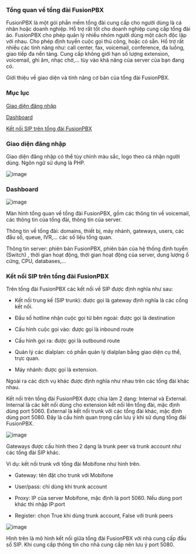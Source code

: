 ### Tổng quan về tổng đài FusionPBX 

FusionPBX là một gói phần mềm tổng đài cung cấp cho người dùng là cá nhân hoặc doanh nghiệp. Hỗ trợ rất tốt cho doanh nghiệp cung cấp tổng đài ảo. FusionPBX cho phép quản lý nhiều nhóm người dùng một cách độc lập với nhau. Cho phép định tuyến cuộc gọi thủ công, hoặc có sẵn. Hổ trợ rất nhiều các tính năng như: call center, fax, voicemail, conference, đa luồng, giao tiếp đa nền tảng. Cung cấp không giới hạn số lượng extension, voicemail, ghi âm, nhạc chờ,… tùy vào khả năng của server của bạn đang có.

Giới thiệu về giao diện và tính năng cơ bản của tổng đài FusionPBX.

### Mục lục

[Giao diện đăng nhập](#1)

[Dashboard](#2)

[Kết nối SIP trên tổng đài FusionPBX](#3)

### <a name="1"> Giao diện đăng nhập </a>

Giao diện đăng nhập có thể tùy chỉnh màu sắc, logo theo cá nhận người dùng. Ngôn ngữ sử dụng là PHP.

![image](https://user-images.githubusercontent.com/69178270/136929221-4c56e3ee-f525-4591-b24c-f4504d84efd5.png)

### <a name="2"> Dashboard </a>

![image](https://user-images.githubusercontent.com/69178270/136929287-ff4d2874-5c75-4844-b0d6-4fdee66e4589.png)

Màn hình tổng quan về tổng đài FusionPBX, gồm các thông tin về voicemail, các thông tin của tổng đài, thông tin của server.

Thông tin về tổng đài: domains, thiết bị, máy nhánh, gateways, users, các đầu số, queue, IVR,… các số liệu tổng quan.

Thông tin server: phiên bản FusionPBX, phiên bản của hệ thống định tuyến (Switch) , thời gian hoạt động, thời gian hoạt động của server, dung lượng ổ cứng, CPU, databases,…

### <a name="3"> Kết nối SIP trên tổng đài FusionPBX </a>

Trên tổng đài FusionPBX các kết nối về SIP được định nghĩa như sau:

 - Kết nối trung kế (SIP trunk): được gọi là gateway định nghĩa là các cổng kết nối.
 
 - Đầu số hotline nhận cuộc gọi từ bên ngoài: được gọi là destination
 
 - Cấu hình cuộc gọi vào: được gọi là inbound route
 
 - Cấu hình gọi ra: được gọi là outbound route
 
 - Quản lý các dialplan: có phần quản lý dialplan bằng giao diện cụ thể, trực quan.
 
 - Máy nhánh: được gọi là extension.

Ngoài ra các dịch vụ khác được định nghĩa như nhau trên các tổng đài khác nhau.

Kết nối trên tổng đài FusionPBX được chia làm 2 dạng: Internal và External. Internal là các kết nối dùng cho extension kết nối lên tổng đài, mặc định dùng port 5060. External là kết nối trunk với các tổng đài khác, mặc định dùng port 5080. Đây là cấu hình quan trọng cần lưu ý khi sử dụng tổng đài FusionPBX.

![image](https://user-images.githubusercontent.com/69178270/136929528-39a9e768-43d8-40d3-87a0-5c706fbdc764.png)

Gateways được cấu hình theo 2 dạng là trunk peer và trunk account như các tổng đài SIP khác.

Ví dụ: kết nối trunk với tổng đài Mobifone như hình trên.

 - Gateway: tên đặt cho trunk với Mobifone

 - User/pass: chỉ dùng khi trunk account

 - Proxy: IP của server Mobifone, mặc định là port 5060. Nếu dùng port khác thì nhập IP:port

 - Register: chọn True khi dùng trunk account, False với trunk peers

![image](https://user-images.githubusercontent.com/69178270/136929800-d5bc32e4-188a-4a8c-984d-6b0496277350.png)

Hình trên là mô hình kết nối giữa tổng đài FusionPBX với nhà cung cấp đầu số SIP. Khi cung cấp thông tin cho nhà cung cấp nên lưu ý port 5080.
